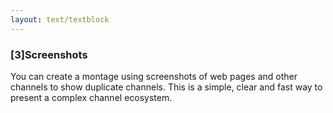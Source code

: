 ```yaml
---
layout: text/textblock
---
```


### [3]Screenshots
You can create a montage using screenshots of web pages and other channels to show duplicate channels. This is a simple, clear and fast way to present a complex channel ecosystem.
